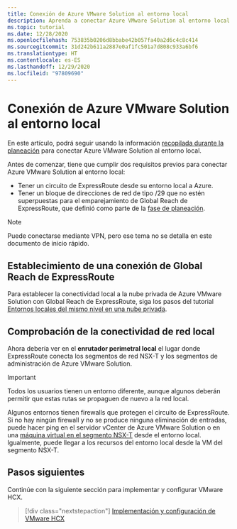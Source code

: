 ```yaml
---
title: Conexión de Azure VMware Solution al entorno local
description: Aprenda a conectar Azure VMware Solution al entorno local.
ms.topic: tutorial
ms.date: 12/28/2020
ms.openlocfilehash: 753835b0206d8bbabe42b057fa40a2d6c4c8c414
ms.sourcegitcommit: 31d242b611a2887e0af1fc501a7d808c933a6bf6
ms.translationtype: HT
ms.contentlocale: es-ES
ms.lasthandoff: 12/29/2020
ms.locfileid: "97809690"
---
```

# <a name="connect-azure-vmware-solution-to-your-on-premises-environment"></a>Conexión de Azure VMware Solution al entorno local

En este artículo, podrá seguir usando la información [recopilada durante la planeación](production-ready-deployment-steps.md) para conectar Azure VMware Solution al entorno local.

Antes de comenzar, tiene que cumplir dos requisitos previos para conectar Azure VMware Solution al entorno local:

- Tener un circuito de ExpressRoute desde su entorno local a Azure.
- Tener un bloque de direcciones de red de tipo /29 que no estén superpuestas para el emparejamiento de Global Reach de ExpressRoute, que definió como parte de la [fase de planeación](production-ready-deployment-steps.md).

>[!NOTE]
> Puede conectarse mediante VPN, pero ese tema no se detalla en este documento de inicio rápido.

## <a name="establish-an-expressroute-global-reach-connection"></a>Establecimiento de una conexión de Global Reach de ExpressRoute

Para establecer la conectividad local a la nube privada de Azure VMware Solution con Global Reach de ExpressRoute, siga los pasos del tutorial [Entornos locales del mismo nivel en una nube privada](tutorial-expressroute-global-reach-private-cloud.md).

## <a name="verify-on-premises-network-connectivity"></a>Comprobación de la conectividad de red local

Ahora debería ver en el **enrutador perimetral local** el lugar donde ExpressRoute conecta los segmentos de red NSX-T y los segmentos de administración de Azure VMware Solution.

>[!IMPORTANT]
>Todos los usuarios tienen un entorno diferente, aunque algunos deberán permitir que estas rutas se propaguen de nuevo a la red local.  

Algunos entornos tienen firewalls que protegen el circuito de ExpressRoute.  Si no hay ningún firewall y no se produce ninguna eliminación de entradas, puede hacer ping en el servidor vCenter de Azure VMware Solution o en una [máquina virtual en el segmento NSX-T](deploy-azure-vmware-solution.md#add-a-vm-on-the-nsx-t-network-segment) desde el entorno local. Igualmente, puede llegar a los recursos del entorno local desde la VM del segmento NSX-T.

## <a name="next-steps"></a>Pasos siguientes

Continúe con la siguiente sección para implementar y configurar VMware HCX.

> [!div class="nextstepaction"]
> [Implementación y configuración de VMware HCX](tutorial-deploy-vmware-hcx.md)